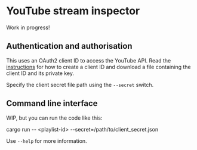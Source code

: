 # YouTube stream inspector

Work in progress!

## Authentication and authorisation

This uses an OAuth2 client ID to access the YouTube API. Read the [instructions](https://developers.google.com/identity/protocols/oauth2#installed) for how to create a client ID and download a file containing the client ID and its private key.

Specify the client secret file path using the `--secret` switch.

## Command line interface

WIP, but you can run the code like this:

cargo run -- &lt;playlist-id&gt; --secret=/path/to/client_secret.json

Use `--help` for more information.